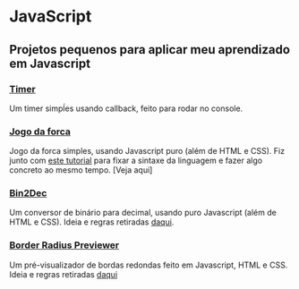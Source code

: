 # JavaScript

## Projetos pequenos para aplicar meu aprendizado em Javascript

### [Timer](https://github.com/MarianaFurriel/Javascript/blob/master/projetos/timer.js)
Um timer simpĺes usando callback, feito para rodar no console. 

### [Jogo da forca](https://github.com/MarianaFurriel/Javascript/tree/master/projetos/Jogo%20da%20Forca)
Jogo da forca simples, usando Javascript puro (além de HTML e CSS). Fiz junto com [este tutorial](https://www.youtube.com/watch?v=dgvyE1sJS3Y) para fixar a sintaxe da linguagem e fazer algo concreto ao mesmo tempo. [Veja aqui]

### [Bin2Dec](https://github.com/MarianaFurriel/Javascript/tree/master/projetos/bin2dec)
Um conversor de binário para decimal, usando puro Javascript (além de HTML e CSS). Ideia e regras retiradas [daqui](https://github.com/florinpop17/app-ideas).

### [Border Radius Previewer](https://github.com/MarianaFurriel/Javascript/tree/master/projetos/Border-radius%20Previewer)
Um pré-visualizador de bordas redondas feito em Javascript, HTML e CSS. Ideia e regras retiradas [daqui](https://github.com/florinpop17/app-ideas)





